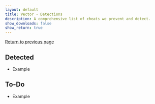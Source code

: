 ```yaml
---
layout: default
title: Vector - Detections
description: A comprehensive list of cheats we prevent and detect.
show_downloads: false
show_return: true
---
```


[Return to previous page](./)

## Detected

- Example

## To-Do

- Example
